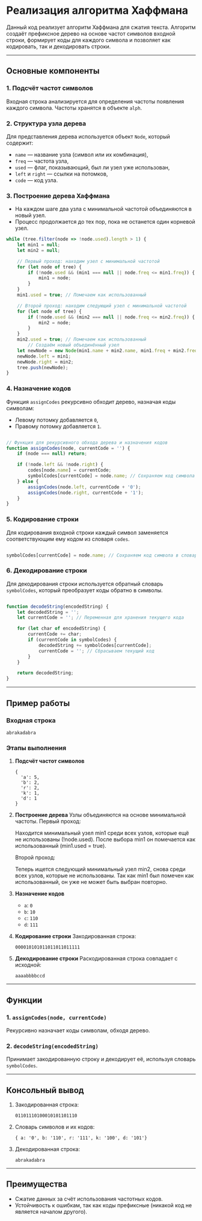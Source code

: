 
# Реализация алгоритма Хаффмана

Данный код реализует алгоритм Хаффмана для сжатия текста. Алгоритм создаёт префиксное дерево на основе частот символов входной строки, формирует коды для каждого символа и позволяет как кодировать, так и декодировать строки.

---

## Основные компоненты

### 1. **Подсчёт частот символов**
Входная строка анализируется для определения частоты появления каждого символа. Частоты хранятся в объекте `alph`.

### 2. **Структура узла дерева**
Для представления дерева используется объект `Node`, который содержит:
- `name` — название узла (символ или их комбинация),
- `freq` — частота узла,
- `used` — флаг, показывающий, был ли узел уже использован,
- `left` и `right` — ссылки на потомков,
- `code` — код узла.

### 3. **Построение дерева Хаффмана**
- На каждом шаге два узла с минимальной частотой объединяются в новый узел.
- Процесс продолжается до тех пор, пока не останется один корневой узел.

``` javascript
while (tree.filter(node => !node.used).length > 1) {
    let min1 = null;
    let min2 = null;

    // Первый проход: находим узел с минимальной частотой
    for (let node of tree) {
        if (!node.used && (min1 === null || node.freq <= min1.freq)) {
            min1 = node;
        }
    }
    min1.used = true; // Помечаем как использованный

    // Второй проход: находим следующий узел с минимальной частотой
    for (let node of tree) {
        if (!node.used && (min2 === null || node.freq <= min2.freq)) {
            min2 = node;
        }
    }
    min2.used = true; // Помечаем как использованный
        // Создаём новый объединённый узел
    let newNode = new Node(min1.name + min2.name, min1.freq + min2.freq, false, undefined, '');
    newNode.left = min1;
    newNode.right = min2;
    tree.push(newNode);
}
```

### 4. **Назначение кодов**
Функция `assignCodes` рекурсивно обходит дерево, назначая коды символам:
- Левому потомку добавляется `0`,
- Правому потомку добавляется `1`.

``` javascript

// Функция для рекурсивного обхода дерева и назначения кодов
function assignCodes(node, currentCode = '') {
    if (node === null) return;

    if (!node.left && !node.right) {
        codes[node.name] = currentCode;
        symbolCodes[currentCode] = node.name; // Сохраняем код символа в словаре
    } else {
        assignCodes(node.left, currentCode + '0');
        assignCodes(node.right, currentCode + '1');
    }
}

```


### 5. **Кодирование строки**
Для кодирования входной строки каждый символ заменяется соответствующим ему кодом из словаря `codes`.

``` javascript

symbolCodes[currentCode] = node.name; // Сохраняем код символа в словаре

```

### 6. **Декодирование строки**
Для декодирования строки используется обратный словарь `symbolCodes`, который преобразует коды обратно в символы.

``` javascript

function decodeString(encodedString) {
    let decodedString = '';
    let currentCode = ''; // Переменная для хранения текущего кода

    for (let char of encodedString) {
        currentCode += char;
        if (currentCode in symbolCodes) {
            decodedString += symbolCodes[currentCode];
            currentCode = ''; // Сбрасываем текущий код
        }
    }

    return decodedString;
}
```

---

## Пример работы

### Входная строка
```
abrakadabra
```

### Этапы выполнения

1. **Подсчёт частот символов**
   ```
   {
     'a': 5,
     'b': 2,
     'r': 2,
     'k': 1,
     'd': 1
   }
   ```

2. **Построение дерева**
   Узлы объединяются на основе минимальной частоты.
   Первый проход:

   Находится минимальный узел min1 среди всех узлов, которые ещё не использованы (!node.used).
   После выбора min1 он помечается как использованный (min1.used = true).

   Второй проход:

   Теперь ищется следующий минимальный узел min2, снова среди всех узлов, которые не использованы.
   Так как min1 был помечен как использованный, он уже не может быть выбран повторно.

3. **Назначение кодов**
   - `a`: `0`
   - `b`: `10`
   - `c`: `110`
   - `d`: `111`

4. **Кодирование строки**
   Закодированная строка:
   ```
   000010101011011011011111
   ```

5. **Декодирование строки**
   Раскодированная строка совпадает с исходной:
   ```
   aaaabbbbccd
   ```

---

## Функции

### 1. `assignCodes(node, currentCode)`
Рекурсивно назначает коды символам, обходя дерево.

### 2. `decodeString(encodedString)`
Принимает закодированную строку и декодирует её, используя словарь `symbolCodes`.

---

## Консольный вывод

1. Закодированная строка:
   ```
   01101110100010101101110
   ```

2. Словарь символов и их кодов:
   ```
   { a: '0', b: '110', r: '111', k: '100', d: '101'}
   ```

3. Декодированная строка:
   ```
   abrakadabra
   ```

---

## Преимущества

- Сжатие данных за счёт использования частотных кодов.
- Устойчивость к ошибкам, так как коды префиксные (никакой код не является началом другого).

